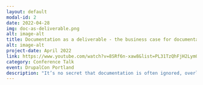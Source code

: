 ```yaml
---
layout: default
modal-id: 2
date: 2022-04-28
img: doc-as-deliverable.png
alt: image-alt
title: Documentation as a deliverable - the business case for documentation
alt: image-alt
project-date: April 2022
link: https://www.youtube.com/watch?v=8SRf6n-xaw8&list=PL31TzQhFjH2LymQz2ckwr3xYXNNidZL-z&index=18
category: Conference Talk
event: DrupalCon Portland
description: "It’s no secret that documentation is often ignored, overlooked, or simply incomplete when it comes to many projects. Despite how essential it is, those working on the project often aren’t given the bandwidth to complete the documentation, as it isn’t regarded as being as critical as the code. In this talk, we’ll cover why this is wrong, and how to get all of your stakeholders on board to ensure documentation is delivered along with technical deliverables. We’ll go over strategies to get everyone on the same page, as well as how to find the bandwidth on your team to get the documentation done."
---
```

